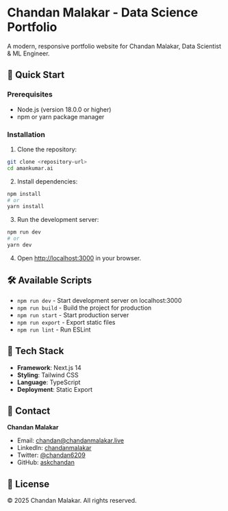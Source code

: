 # Chandan Malakar - Data Science Portfolio

A modern, responsive portfolio website for Chandan Malakar, Data Scientist & ML Engineer.

## 🚀 Quick Start

### Prerequisites
- Node.js (version 18.0.0 or higher)
- npm or yarn package manager

### Installation

1. Clone the repository:
```bash
git clone <repository-url>
cd amankumar.ai
```

2. Install dependencies:
```bash
npm install
# or
yarn install
```

3. Run the development server:
```bash
npm run dev
# or
yarn dev
```

4. Open [http://localhost:3000](http://localhost:3000) in your browser.

## 🛠️ Available Scripts

- `npm run dev` - Start development server on localhost:3000
- `npm run build` - Build the project for production
- `npm run start` - Start production server
- `npm run export` - Export static files
- `npm run lint` - Run ESLint

## 🎨 Tech Stack

- **Framework**: Next.js 14
- **Styling**: Tailwind CSS
- **Language**: TypeScript
- **Deployment**: Static Export

## 📧 Contact

**Chandan Malakar**
- Email: chandan@chandanmalakar.live
- LinkedIn: [chandanmalakar](https://linkedin.com/in/chandanmalakar)
- Twitter: [@chandan6209](https://twitter.com/chandan6209)
- GitHub: [askchandan](https://github.com/askchandan)

## 📄 License

© 2025 Chandan Malakar. All rights reserved.
